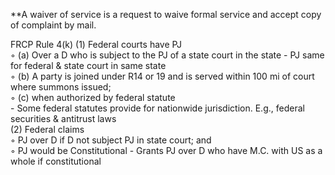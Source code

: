 **A waiver of service is a request to waive formal service and accept copy of complaint by mail.

FRCP Rule 4(k)
(1) Federal courts have PJ  
◦ (a) Over a D who is subject to the PJ of a state court in the state
	- PJ same for federal & state court in same state  
◦ (b) A party is joined under R14 or 19 and is served within 100 mi of court where summons issued;  
◦ (c) when authorized by federal statute  
	- Some federal statutes provide for nationwide jurisdiction. E.g., federal securities & antitrust laws  
(2) Federal claims  
	◦ PJ over D if D not subject PJ in state court; and  
	◦ PJ would be Constitutional
	- Grants PJ over D who have M.C. with US as a whole if constitutional